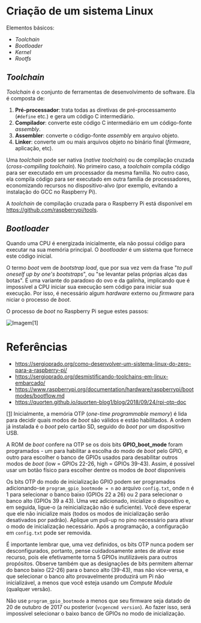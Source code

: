 # Criação de um sistema Linux

Elementos básicos:

* _Toolchain_
* _Bootloader_
* _Kernel_
* _Rootfs_

## _Toolchain_

_Toolchain_ é o conjunto de ferramentas de desenvolvimento de software. Ela é composta de:

1. **Pré-processador**: trata todas as diretivas de pré-processamento (```#define``` etc.) e gera um código C intermediário.
2. **Compilador**: converte este código C intermediário em um código-fonte _assembly_.
3. **Assembler**: converte o código-fonte _assembly_ em arquivo objeto.
4. **Linker**: converte um ou mais arquivos objeto no binário final (_firmware_, aplicação, etc).

Uma _toolchain_ pode ser nativa (_native toolchain_) ou de compilação cruzada (_cross-compiling toolchain_). No primeiro caso, a _toolchain_ compila código para ser executado em um processador da mesma família. No outro caso, ela compila código para ser executado em outra família de processadores, economizando recursos no dispositivo-alvo (por exemplo, evitando a instalação do GCC no Raspberry Pi).

A _toolchain_ de compilação cruzada para o Raspberry Pi está disponível em https://github.com/raspberrypi/tools.

## _Bootloader_

Quando uma CPU é energizada inicialmente, ela não possui código para executar na sua memória principal. O _bootloader_ é um sistema que fornece este código inicial.

O termo _boot_ vem de _bootstrap load_, que por sua vez vem da frase "_to pull oneself up by one's bootstraps_", ou "se levantar pelas próprias alças das botas". É uma variante do paradoxo do ovo e da galinha, implicando que é impossível a CPU iniciar sua execução sem código para iniciar sua execução. Por isso, é necessário algum _hardware_ externo ou _firmware_ para niciar o processo de _boot_.

O processo de _boot_ no Raspberry Pi segue estes passos:

![Imagem](https://camo.githubusercontent.com/0de31ec65dc36abf5cc76899ab71113fd2351437/687474703a2f2f33332e6d656469612e74756d626c722e636f6d2f64363535303833306138386562363466303832616466336132366139623936622f74756d626c725f696e6c696e655f6d7161696d754439715531717a347267702e706e67)[1]

# Referências

* https://sergioprado.org/como-desenvolver-um-sistema-linux-do-zero-para-a-raspberry-pi/
* https://sergioprado.org/desmistificando-toolchains-em-linux-embarcado/
* https://www.raspberrypi.org/documentation/hardware/raspberrypi/bootmodes/bootflow.md
* https://quorten.github.io/quorten-blog1/blog/2018/09/24/rpi-otp-doc

[[1]](https://www.raspberrypi.org/documentation/hardware/raspberrypi/bootmodes/bootflow.md) Inicialmente, a memória OTP (_one-time programmable memory_) é lida para decidir quais modos de _boot_ são válidos e estão habilitados. A ordem já instalada é o _boot_ pelo cartão SD, seguido do _boot_ por um dispositivo USB.

A ROM de _boot_ confere na OTP se os dois bits **GPIO_boot_mode** foram programados - um para habilitar a escolha do modo de _boot_ pelo GPIO, e outro para escolher o banco de GPIOs usados para desabilitar outros modos de _boot_ (low = GPIOs 22-26, high = GPIOs 39-43). Assim, é possível usar um botão físico para escolher dentre os modos de _boot_ disponíveis 

Os bits OTP do modo de inicialização GPIO podem ser programados adicionando-se ```program_gpio_bootmode = n``` ao arquivo ```config.txt```, onde n é 1 para selecionar o banco baixo (GPIOs 22 a 26) ou 2 para selecionar o banco alto (GPIOs 39 a 43). Uma vez adicionado, inicialize o dispositivo e, em seguida, ligue-o (a reinicialização não é suficiente). Você deve esperar que ele não inicialize mais (todos os modos de inicialização serão desativados por padrão). Aplique um pull-up no pino necessário para ativar o modo de inicialização necessário. Após a programação, a configuração em ```config.txt``` pode ser removida.

É importante lembrar que, uma vez definidos, os bits OTP nunca podem ser desconfigurados, portanto, pense cuidadosamente antes de ativar esse recurso, pois ele efetivamente torna 5 GPIOs inutilizáveis para outros propósitos. Observe também que as designações de bits permitem alternar do banco baixo (22-26) para o banco alto (39-43), mas não vice-versa, e que selecionar o banco alto provavelmente produzirá um Pi não inicializável, a menos que você esteja usando um _Compute Module_ (qualquer versão).

Não use ```program_gpio_bootmode``` a menos que seu firmware seja datado de 20 de outubro de 2017 ou posterior (```vcgencmd version```). Ao fazer isso, será impossível selecionar o baixo banco de GPIOs no modo de inicialização.
